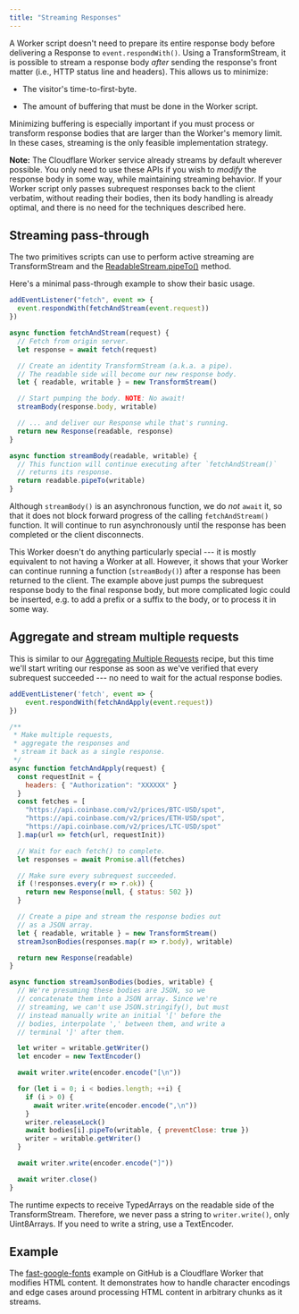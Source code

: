 ```yaml
---
title: "Streaming Responses"
---
```


A Worker script doesn't need to prepare its entire response body before
delivering a Response to `event.respondWith()`. Using a TransformStream, it is
possible to stream a response body *after* sending the response's front matter
(i.e., HTTP status line and headers). This allows us to minimize:

- The visitor's time-to-first-byte.

- The amount of buffering that must be done in the Worker script.

Minimizing buffering is especially important if you must process or transform
response bodies that are larger than the Worker's memory limit. In these cases,
streaming is the only feasible implementation strategy.

**Note:** The Cloudflare Worker service already streams by default wherever
possible. You only need to use these APIs if you wish to *modify* the response
body in some way, while maintaining streaming behavior. If your Worker script
only passes subrequest responses back to the client verbatim, without reading
their bodies, then its body handling is already optimal, and there is no need
for the techniques described here.

## Streaming pass-through

The two primitives scripts can use to perform active streaming are
TransformStream and the [ReadableStream.pipeTo()](https://developer.mozilla.org/en-US/docs/Web/API/ReadableStream/pipeTo)
method.

Here's a minimal pass-through example to show their basic usage.

```js
addEventListener("fetch", event => {
  event.respondWith(fetchAndStream(event.request))
})

async function fetchAndStream(request) {
  // Fetch from origin server.
  let response = await fetch(request)

  // Create an identity TransformStream (a.k.a. a pipe).
  // The readable side will become our new response body.
  let { readable, writable } = new TransformStream()

  // Start pumping the body. NOTE: No await!
  streamBody(response.body, writable)

  // ... and deliver our Response while that's running.
  return new Response(readable, response)
}

async function streamBody(readable, writable) {
  // This function will continue executing after `fetchAndStream()`
  // returns its response.
  return readable.pipeTo(writable)
}
```

Although `streamBody()` is an asynchronous function, we do *not* `await` it, so
that it does not block forward progress of the calling `fetchAndStream()`
function. It will continue to run asynchronously until the response has been
completed or the client disconnects.

This Worker doesn't do anything particularly special --- it is mostly equivalent
to not having a Worker at all. However, it shows that your Worker can continue
running a function (`streamBody()`) after a response has been returned to the
client. The example above just pumps the subrequest response body to the
final response body, but more complicated logic could be inserted, e.g. to add
a prefix or a suffix to the body, or to process it in some way.

## Aggregate and stream multiple requests

This is similar to our [Aggregating Multiple Requests](/workers/archive/recipes/aggregating-multiple-requests)
recipe, but this time we'll start writing our response as soon as we've
verified that every subrequest succeeded --- no need to wait for the actual
response bodies.

```js
addEventListener('fetch', event => {
    event.respondWith(fetchAndApply(event.request))
})

/**
 * Make multiple requests,
 * aggregate the responses and
 * stream it back as a single response.
 */
async function fetchAndApply(request) {
  const requestInit = {
    headers: { "Authorization": "XXXXXX" }
  }
  const fetches = [
    "https://api.coinbase.com/v2/prices/BTC-USD/spot",
    "https://api.coinbase.com/v2/prices/ETH-USD/spot",
    "https://api.coinbase.com/v2/prices/LTC-USD/spot"
  ].map(url => fetch(url, requestInit))

  // Wait for each fetch() to complete.
  let responses = await Promise.all(fetches)

  // Make sure every subrequest succeeded.
  if (!responses.every(r => r.ok)) {
    return new Response(null, { status: 502 })
  }

  // Create a pipe and stream the response bodies out
  // as a JSON array.
  let { readable, writable } = new TransformStream()
  streamJsonBodies(responses.map(r => r.body), writable)

  return new Response(readable)
}

async function streamJsonBodies(bodies, writable) {
  // We're presuming these bodies are JSON, so we
  // concatenate them into a JSON array. Since we're
  // streaming, we can't use JSON.stringify(), but must
  // instead manually write an initial '[' before the
  // bodies, interpolate ',' between them, and write a
  // terminal ']' after them.

  let writer = writable.getWriter()
  let encoder = new TextEncoder()

  await writer.write(encoder.encode("[\n"))

  for (let i = 0; i < bodies.length; ++i) {
    if (i > 0) {
      await writer.write(encoder.encode(",\n"))
    }
    writer.releaseLock()
    await bodies[i].pipeTo(writable, { preventClose: true })
    writer = writable.getWriter()
  }

  await writer.write(encoder.encode("]"))

  await writer.close()
}
```

The runtime expects to receive TypedArrays on the readable side of the TransformStream.
Therefore, we never pass a string to `writer.write()`, only Uint8Arrays. If you need to
write a string, use a TextEncoder.

## Example

The [fast-google-fonts](https://github.com/cloudflare/worker-examples/tree/master/examples/fast-google-fonts) example on GitHub is a Cloudflare Worker that modifies HTML content. It demonstrates how to handle character encodings and edge cases around processing HTML content in arbitrary chunks as it streams.
